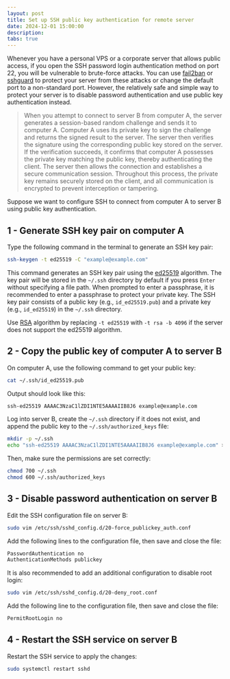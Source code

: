 ```yaml
---
layout: post
title: Set up SSH public key authentication for remote server
date: 2024-12-01 15:00:00
description:
tabs: true
---
```


Whenever you have a personal VPS or a corporate server that allows public access, if you open the SSH password login authentication method on port 22, you will be vulnerable to brute-force attacks. You can use [fail2ban](https://github.com/fail2ban/fail2ban) or [sshguard](https://www.sshguard.net/) to protect your server from these attacks or change the default port to a non-standard port. However, the relatively safe and simple way to protect your server is to disable password authentication and use public key authentication instead.

> When you attempt to connect to server B from computer A, the server generates a session-based random challenge and sends it to computer A. Computer A uses its private key to sign the challenge and returns the signed result to the server. The server then verifies the signature using the corresponding public key stored on the server. If the verification succeeds, it confirms that computer A possesses the private key matching the public key, thereby authenticating the client. The server then allows the connection and establishes a secure communication session. Throughout this process, the private key remains securely stored on the client, and all communication is encrypted to prevent interception or tampering.

Suppose we want to configure SSH to connect from computer A to server B using public key authentication.

## 1 - Generate SSH key pair on computer A

Type the following command in the terminal to generate an SSH key pair:

```bash
ssh-keygen -t ed25519 -C "example@example.com"
```

This command generates an SSH key pair using the [ed25519](https://en.wikipedia.org/wiki/EdDSA) algorithm. The key pair will be stored in the `~/.ssh` directory by default if you press `Enter` without specifying a file path. When prompted to enter a passphrase, it is recommended to enter a passphrase to protect your private key. The SSH key pair consists of a public key (e.g., `id_ed25519.pub`) and a private key (e.g., `id_ed25519`) in the `~/.ssh` directory.

Use [RSA](<https://en.wikipedia.org/wiki/RSA_(cryptosystem)>) algorithm by replacing `-t ed25519` with `-t rsa -b 4096` if the server does not support the ed25519 algorithm.

## 2 - Copy the public key of computer A to server B

On computer A, use the following command to get your public key:

```bash
cat ~/.ssh/id_ed25519.pub
```

Output should look like this:

```Markdown
ssh-ed25519 AAAAC3NzaC1lZDI1NTE5AAAAIIB8J6 example@example.com
```

Log into server B, create the `~/.ssh` directory if it does not exist, and append the public key to the `~/.ssh/authorized_keys` file:

```bash
mkdir -p ~/.ssh
echo "ssh-ed25519 AAAAC3NzaC1lZDI1NTE5AAAAIIB8J6 example@example.com" >> ~/.ssh/authorized_keys
```

Then, make sure the permissions are set correctly:

```bash
chmod 700 ~/.ssh
chmod 600 ~/.ssh/authorized_keys
```

## 3 - Disable password authentication on server B

Edit the SSH configuration file on server B:

```bash
sudo vim /etc/ssh/sshd_config.d/20-force_publickey_auth.conf
```

Add the following lines to the configuration file, then save and close the file:

```Markdown
PasswordAuthentication no
AuthenticationMethods publickey
```

It is also recommended to add an additional configuration to disable root login:

```bash
sudo vim /etc/ssh/sshd_config.d/20-deny_root.conf
```

Add the following line to the configuration file, then save and close the file:

```Markdown
PermitRootLogin no
```

## 4 - Restart the SSH service on server B

Restart the SSH service to apply the changes:

```bash
sudo systemctl restart sshd
```

